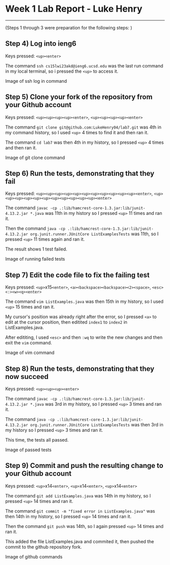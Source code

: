 # Week 1 Lab Report - Luke Henry

***

(Steps 1 through 3 were preparation for the following steps: )

## Step 4) Log into ieng6

Keys pressed: `<up><enter>`

The command `ssh cs15lwi23akd@ieng6.ucsd.edu` was the last run command in my local terminal, so i pressed the `<up>` to access it.

Image of ssh log in command

## Step 5) Clone your fork of the repository from your Github account

Keys pressed: `<up><up><up><up><enter>`, `<up><up><up><up><enter>`

The command `git clone git@github.com:LukeHenry04/lab7.git` was 4th in my command history, so I used `<up>` 4 times to find it and then ran it.

The command `cd lab7` was then 4th in my history, so I pressed `<up>` 4 times and then ran it.

Image of git clone command

## Step 6) Run the tests, demonstrating that they fail

Keys pressed: `<up><up><up><up><up><up><up><up><up><up><up><enter>`, `<up><up><up><up><up><up><up><up><up><up><up><enter>`

The command `javac -cp .:lib/hamcrest-core-1.3.jar:lib/junit-4.13.2.jar *.java` was 11th in my history so I pressed `<up>` 11 times and ran it.

Then the command `java -cp .:lib/hamcrest-core-1.3.jar:lib/junit-4.13.2.jar org.junit.runner.JUnitCore ListExamplesTests` was 11th, so I pressed `<up>` 11 times again and ran it.

The result shows 1 test failed.

Image of running failed tests

## Step 7) Edit the code file to fix the failing test

Keys pressed: `<up>`x15`<enter>`, `<a><backspace><backspace><2><space>`, `<esc><:><w><q><enter>`

The command `vim ListExamples.java` was then 15th in my history, so I used `<up>` 15 times and ran it.

My cursor's position was already right after the error, so I pressed `<a>` to edit at the cursor position, then editited `index1` to `index2` in ListExamples.java.

After edititing, I used `<esc>` and then `:wq` to write the new changes and then exit the `vim` command.

Image of vim command

## Step 8) Run the tests, demonstrating that they now succeed

Keys pressed: `<up><up><up><enter>`

The command `javac -cp .:lib/hamcrest-core-1.3.jar:lib/junit-4.13.2.jar *.java` was 3rd in my history, so I pressed `<up>` 3 times and ran it.

The command `java -cp .:lib/hamcrest-core-1.3.jar:lib/junit-4.13.2.jar org.junit.runner.JUnitCore ListExamplesTests` was then 3rd in my history so I pressed `<up>` 3 times and ran it.

This time, the tests all passed.

Image of passed tests

## Step 9) Commit and push the resulting change to your Github account

Keys pressed: `<up>`x14`<enter>`, `<up>`x14`<enter>`, `<up>`x14`<enter>`

The command `git add ListExamples.java` was 14th in my history, so I pressed `<up>` 14 times and ran it.

The command `git commit -m "fixed error in ListExamples.java"` was then 14th in my history, so I pressed `<up>` 14 times and ran it.

Then the command `git push` was 14th, so I again pressed `<up>` 14 times and ran it.

This added the file ListExamples.java and commited it, then pushed the commit to the github repository fork.

Image of github commands
